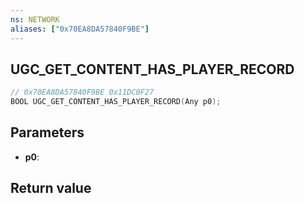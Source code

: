 ```yaml
---
ns: NETWORK
aliases: ["0x70EA8DA57840F9BE"]
---
```

## UGC_GET_CONTENT_HAS_PLAYER_RECORD

```c
// 0x70EA8DA57840F9BE 0x11DC0F27
BOOL UGC_GET_CONTENT_HAS_PLAYER_RECORD(Any p0);
```

## Parameters
* **p0**: 

## Return value
